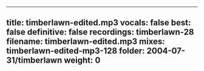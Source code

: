 
---
title: timberlawn-edited.mp3
vocals: false
best: false
definitive: false
recordings: timberlawn-28
filename: timberlawn-edited.mp3
mixes: timberlawn-edited-mp3-128
folder: 2004-07-31/timberlawn
weight: 0
---
